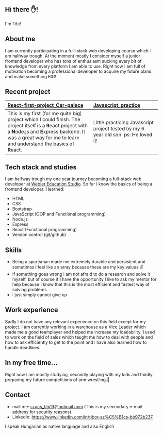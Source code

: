 ## Hi there ✋!

I'm Tibi!

## About me

I am currently participating in a full-stack web developing course which I am halfway trough. At the moment mostly I consider myself a junior frontend developer who has tons of enthusiasm sucking every bit of knowledge from every platform I am able to use. Right now I am full of motivation becoming a professional developer to acquire my future plans and make something BIG!

## Recent project

|[React-first-project_Car-palace] | [Javascript_practice]
|:-------------- |:-------------- |
| This is my first (for me quite big) project which I could finish. The project itself is a **R**eact project with a **N**ode.js and **E**xpress backend. It was a great way for me to learn and understand the basics of **R**eact. | Little practicing Javascript project tested by my 6 year old son. ps: He loved it! |

## Tech stack and studies

I am halfway trough my one year journey becoming a full-stack web developer at [Webler Education Studio].
So far I know the basics of being a frontend developer. I learned:

 - HTML
 - CSS
 - Bootstrap
 - JavaScript (OOP and Functional programming)
 - Node.js
 - Express
 - React (Functional programming)
 - Version control (git/github)

## Skills

 - Being a sportsman made me extremely durable and persistent and sometimes I feel like an array because these are my key:values :v:
 - If something goes wrong I am not afraid to do a research and solve it myself, but of course if I have the opportunity I like to ask my mentor for help because I know that this is the most efficient and fastest way of solving problems
 - I just simply cannot give up

## Work experience

Sadly I do not have any relevant experience on this field except for my project. I am currently working in a warehouse as a Vice Leader which made me a good teamplayer and helped me increase my loadability. I used to work on the field of sales which taught me how to deal with people and how to ask efficiently to get to the point and I have also learned how to handle deadlines.

## In my free time...

Right now I am mostly studying, secondly playing with my kids and thirdly preparing my future competitions of arm wrestling.:muscle:

## Contact

 - mail me:    szucs_tibi13@hotmail.com (This is my secondary e-mail address for security reasons)
 - LinkedIn:   https://www.linkedin.com/in/tibor-sz%C5%B1cs-bb972b237
 
 I speak Hungarian as native language and also English

[React-first-project_Car-palace]:https://github.com/Szutibo/React-first-project_Car-palace.git
[Javascript_practice]:https://github.com/Szutibo/Javascript_practice
[Webler Education Studio]:https://webler.hu/index.php

